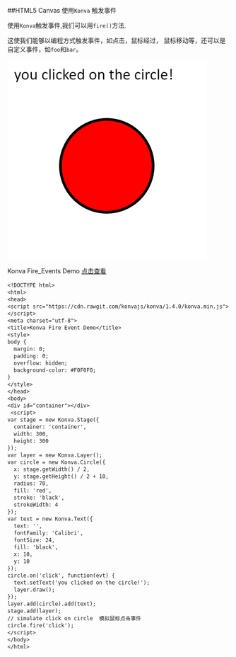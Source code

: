 ##HTML5 Canvas 使用`Konva` 触发事件 

使用`Konva`触发事件,我们可以用`fire()`方法.   

这使我们能够以编程方式触发事件，如点击，鼠标经过，
鼠标移动等，还可以是自定义事件，如`foo`和`bar`。 

![](images/fireevents.png) 


Konva Fire_Events Demo [点击查看](https://konvajs.github.io/downloads/code/events/Fire_Events.html)



    <!DOCTYPE html>
    <html>
    <head>
    <script src="https://cdn.rawgit.com/konvajs/konva/1.4.0/konva.min.js"></script>
    <meta charset="utf-8">
    <title>Konva Fire Event Demo</title>
    <style>
    body {
      margin: 0;
      padding: 0;
      overflow: hidden;
      background-color: #F0F0F0;
    }
    </style>
    </head>
    <body>
    <div id="container"></div>
     <script>
    var stage = new Konva.Stage({
      container: 'container',
      width: 300,
      height: 300
    });
    var layer = new Konva.Layer();
    var circle = new Konva.Circle({
      x: stage.getWidth() / 2,
      y: stage.getHeight() / 2 + 10,
      radius: 70,
      fill: 'red',
      stroke: 'black',
      strokeWidth: 4
    });
    var text = new Konva.Text({
      text: '',
      fontFamily: 'Calibri',
      fontSize: 24,
      fill: 'black',
      x: 10,
      y: 10
    });
    circle.on('click', function(evt) {
      text.setText('you clicked on the circle!');
      layer.draw();
    });
    layer.add(circle).add(text);
    stage.add(layer);
    // simulate click on circle  模拟鼠标点击事件
    circle.fire('click');
    </script>
    </body>
    </html>